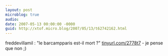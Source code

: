 ```yaml
---
layout: post
microblog: true
audio: 
date: 2007-05-13 00:00:00 -0000
guid: http://xtof.micro.blog/2007/05/13/t62742162.html
---
```

freddevillamil : "le barcampparis est-il mort ?" [tinyurl.com/2778t7](http://tinyurl.com/2778t7) - je pense que non ;)
